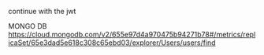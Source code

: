 continue with the jwt 


MONGO DB
https://cloud.mongodb.com/v2/655e97d4a970475b94271b78#/metrics/replicaSet/65e3dad5e618c308c65ebd03/explorer/Users/users/find


